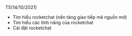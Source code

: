 T5(14/10/2021)
- Tìm hiểu rocketchat (nền tảng giao tiếp mã nguồn mở)
- Tìm hiểu các tính năng của rocketchat
- Cài đặt rocketchat
